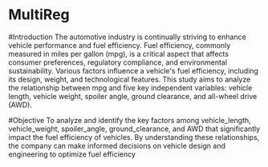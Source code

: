 # MultiReg
#Introduction
The automotive industry is continually striving to enhance vehicle performance and fuel efficiency. Fuel efficiency, commonly measured in miles per gallon (mpg), is a critical aspect that affects consumer preferences, regulatory compliance, and environmental sustainability. Various factors influence a vehicle's fuel efficiency, including its design, weight, and technological features. This study aims to analyze the relationship between mpg and five key independent variables: vehicle length, vehicle weight, spoiler angle, ground clearance, and all-wheel drive (AWD).

#Objective
To analyze and identify the key factors among vehicle_length, vehicle_weight, spoiler_angle, ground_clearance, and AWD that significantly impact the fuel efficiency of vehicles. By understanding these relationships, the company can make informed decisions on vehicle design and engineering to optimize fuel efficiency
